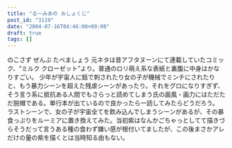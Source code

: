 ```yaml
---
title: "るーみあの おしょくじ"
post_id: "3119"
date: "2004-07-16T04:46:00+09:00"
draft: true
tags: []
---
```



のこさず ぜんぶ たべましょう 元ネタは昔アフタヌーンにて連載していたコミック、“ミルク クローゼット”より。普通のロリ萌え系な表紙と裏腹に中身はかなりすごい。  少年が宇宙人に銛で刺されたり女の子が機械でミンチにされたりと、もう暴力シーンを超えた残虐シーンがあったり。それをグロになりすぎず、そう言う系に抵抗ある人間でもさらっと読めてしまう氏の画風・画力にはただただ脱帽である。単行本が出ているので良かったら一読してみたらどうだろう。 ラストシーンで、女の子が宇宙全てを飲み込んでしまうシーンがあるが、その暴食っぷりをルーミアに置き換えてみた。当初紫はなんかごちゃっとしてて描きづらそうだって言うある種の食わず嫌い感が根付いてましたが、この後まさかアレだけの量の紫を描くとは当時知る由もない。
